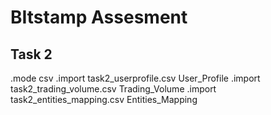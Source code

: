 # BItstamp Assesment


## Task 2

.mode csv
.import task2_userprofile.csv User_Profile
.import task2_trading_volume.csv Trading_Volume
.import task2_entities_mapping.csv Entities_Mapping